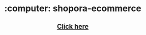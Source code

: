 
<h1 align="center">:computer: shopora-ecommerce</h1>

<h2 align="center"><a href="https://shopora-ecommerce.netlify.app/">Click here</a></h2>

